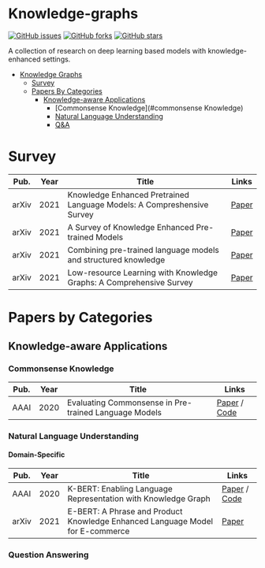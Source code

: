 # Knowledge-graphs

[![GitHub issues](https://img.shields.io/github/issues/icedpanda/knowledge-graphs)](https://github.com/icedpanda/knowledge-graphs/issues)
[![GitHub forks](https://img.shields.io/github/forks/icedpanda/knowledge-graphs)](https://github.com/icedpanda/knowledge-graphs/network)
[![GitHub stars](https://img.shields.io/github/stars/icedpanda/knowledge-graphs)](https://github.com/icedpanda/knowledge-graphs/stargazers)

A collection of research on deep learning based models with knowledge-enhanced settings.

- [Knowledge Graphs](#knowledge-graphs)
    - [Survey](#survey)
    - [Papers By Categories](#papers-by-categories)
        - [Knowledge-aware Applications](#knowledge-aware-applications)
            - [Commonsense Knowledge](#commonsense Knowledge)
            - [Natural Language Understanding](#natural-language-understanding)
            - [Q&A](#question-answering)
    
# Survey

| Pub.  | Year | Title                                                                  | Links                                     | 
|-------|------|------------------------------------------------------------------------|-------------------------------------------|
| arXiv | 2021 | Knowledge Enhanced Pretrained Language Models: A Compreshensive Survey | [Paper](https://arxiv.org/abs/2110.08455) |
| arXiv | 2021 | A Survey of Knowledge Enhanced Pre-trained Models                      | [Paper](https://arxiv.org/abs/2110.00269) |
| arXiv | 2021 | Combining pre-trained language models and structured knowledge         | [Paper](https://arxiv.org/abs/2101.12294) | 
| arXiv | 2021 | Low-resource Learning with Knowledge Graphs: A Comprehensive Survey    | [Paper](https://arxiv.org/abs/2112.10006) |

# Papers by Categories

## Knowledge-aware Applications

### Commonsense Knowledge

| Pub. | Year | Title                                                 | Links                                                                                     | 
|------|------|-------------------------------------------------------|-------------------------------------------------------------------------------------------|
| AAAI | 2020 | Evaluating Commonsense in Pre-trained Language Models | [Paper](https://arxiv.org/pdf/1911.11931.pdf) / [Code](https://github.com/XuhuiZhou/CATS) |

### Natural Language Understanding


#### Domain-Specific 

| Pub.  | Year | Title                                                                         | Links                                                                                       | 
|-------|------|-------------------------------------------------------------------------------|---------------------------------------------------------------------------------------------|
| AAAI  | 2020 | K-BERT: Enabling Language Representation with Knowledge Graph                 | [Paper](https://arxiv.org/abs/1909.07606) / [Code](https://github.com/autoliuweijie/K-BERT) |
 | arXiv | 2021 | E-BERT: A Phrase and Product Knowledge Enhanced Language Model for E-commerce | [Paper](https://arxiv.org/abs/2009.02835)                                                   |



### Question Answering